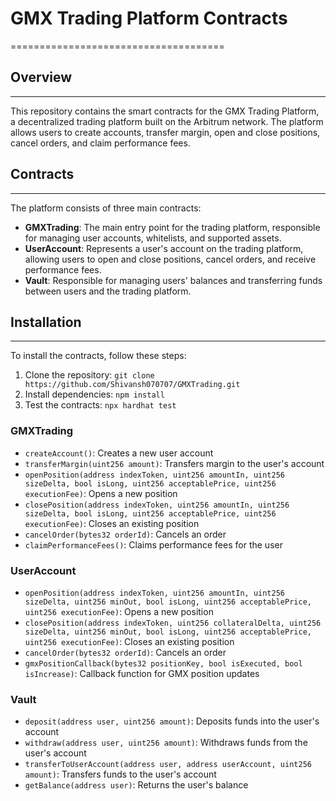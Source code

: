 # GMX Trading Platform Contracts

=====================================

## Overview

---

This repository contains the smart contracts for the GMX Trading Platform, a decentralized trading platform built on the Arbitrum network. The platform allows users to create accounts, transfer margin, open and close positions, cancel orders, and claim performance fees.

## Contracts

---

The platform consists of three main contracts:

- **GMXTrading**: The main entry point for the trading platform, responsible for managing user accounts, whitelists, and supported assets.
- **UserAccount**: Represents a user's account on the trading platform, allowing users to open and close positions, cancel orders, and receive performance fees.
- **Vault**: Responsible for managing users' balances and transferring funds between users and the trading platform.

## Installation

---

To install the contracts, follow these steps:

1. Clone the repository: `git clone https://github.com/Shivansh070707/GMXTrading.git`
2. Install dependencies: `npm install`
3. Test the contracts: `npx hardhat test`


### GMXTrading

- `createAccount()`: Creates a new user account
- `transferMargin(uint256 amount)`: Transfers margin to the user's account
- `openPosition(address indexToken, uint256 amountIn, uint256 sizeDelta, bool isLong, uint256 acceptablePrice, uint256 executionFee)`: Opens a new position
- `closePosition(address indexToken, uint256 amountIn, uint256 sizeDelta, bool isLong, uint256 acceptablePrice, uint256 executionFee)`: Closes an existing position
- `cancelOrder(bytes32 orderId)`: Cancels an order
- `claimPerformanceFees()`: Claims performance fees for the user

### UserAccount

- `openPosition(address indexToken, uint256 amountIn, uint256 sizeDelta, uint256 minOut, bool isLong, uint256 acceptablePrice, uint256 executionFee)`: Opens a new position
- `closePosition(address indexToken, uint256 collateralDelta, uint256 sizeDelta, uint256 minOut, bool isLong, uint256 acceptablePrice, uint256 executionFee)`: Closes an existing position
- `cancelOrder(bytes32 orderId)`: Cancels an order
- `gmxPositionCallback(bytes32 positionKey, bool isExecuted, bool isIncrease)`: Callback function for GMX position updates

### Vault

- `deposit(address user, uint256 amount)`: Deposits funds into the user's account
- `withdraw(address user, uint256 amount)`: Withdraws funds from the user's account
- `transferToUserAccount(address user, address userAccount, uint256 amount)`: Transfers funds to the user's account
- `getBalance(address user)`: Returns the user's balance
